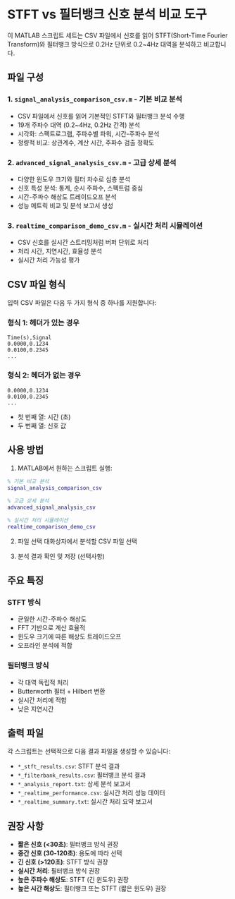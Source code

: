 # STFT vs 필터뱅크 신호 분석 비교 도구

이 MATLAB 스크립트 세트는 CSV 파일에서 신호를 읽어 STFT(Short-Time Fourier Transform)와 필터뱅크 방식으로 0.2Hz 단위로 0.2~4Hz 대역을 분석하고 비교합니다.

## 파일 구성

### 1. `signal_analysis_comparison_csv.m` - 기본 비교 분석
- CSV 파일에서 신호를 읽어 기본적인 STFT와 필터뱅크 분석 수행
- 19개 주파수 대역 (0.2~4Hz, 0.2Hz 간격) 분석
- 시각화: 스펙트로그램, 주파수별 파워, 시간-주파수 분석
- 정량적 비교: 상관계수, 계산 시간, 주파수 검출 정확도

### 2. `advanced_signal_analysis_csv.m` - 고급 상세 분석
- 다양한 윈도우 크기와 필터 차수로 심층 분석
- 신호 특성 분석: 통계, 순시 주파수, 스펙트럼 중심
- 시간-주파수 해상도 트레이드오프 분석
- 성능 메트릭 비교 및 분석 보고서 생성

### 3. `realtime_comparison_demo_csv.m` - 실시간 처리 시뮬레이션
- CSV 신호를 실시간 스트리밍처럼 버퍼 단위로 처리
- 처리 시간, 지연시간, 효율성 분석
- 실시간 처리 가능성 평가

## CSV 파일 형식

입력 CSV 파일은 다음 두 가지 형식 중 하나를 지원합니다:

### 형식 1: 헤더가 있는 경우
```
Time(s),Signal
0.0000,0.1234
0.0100,0.2345
...
```

### 형식 2: 헤더가 없는 경우
```
0.0000,0.1234
0.0100,0.2345
...
```

- 첫 번째 열: 시간 (초)
- 두 번째 열: 신호 값

## 사용 방법

1. MATLAB에서 원하는 스크립트 실행:
```matlab
% 기본 비교 분석
signal_analysis_comparison_csv

% 고급 상세 분석
advanced_signal_analysis_csv

% 실시간 처리 시뮬레이션
realtime_comparison_demo_csv
```

2. 파일 선택 대화상자에서 분석할 CSV 파일 선택

3. 분석 결과 확인 및 저장 (선택사항)

## 주요 특징

### STFT 방식
- 균일한 시간-주파수 해상도
- FFT 기반으로 계산 효율적
- 윈도우 크기에 따른 해상도 트레이드오프
- 오프라인 분석에 적합

### 필터뱅크 방식
- 각 대역 독립적 처리
- Butterworth 필터 + Hilbert 변환
- 실시간 처리에 적합
- 낮은 지연시간

## 출력 파일

각 스크립트는 선택적으로 다음 결과 파일을 생성할 수 있습니다:

- `*_stft_results.csv`: STFT 분석 결과
- `*_filterbank_results.csv`: 필터뱅크 분석 결과
- `*_analysis_report.txt`: 상세 분석 보고서
- `*_realtime_performance.csv`: 실시간 처리 성능 데이터
- `*_realtime_summary.txt`: 실시간 처리 요약 보고서

## 권장 사항

- **짧은 신호 (<30초)**: 필터뱅크 방식 권장
- **중간 신호 (30-120초)**: 용도에 따라 선택
- **긴 신호 (>120초)**: STFT 방식 권장
- **실시간 처리**: 필터뱅크 방식 권장
- **높은 주파수 해상도**: STFT (긴 윈도우) 권장
- **높은 시간 해상도**: 필터뱅크 또는 STFT (짧은 윈도우) 권장